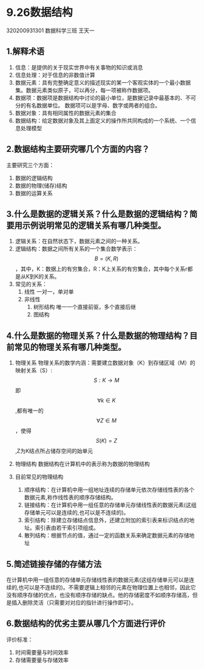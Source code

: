 # 9.26数据结构

320200931301 数据科学三班 王天一

## 1.解释术语

1. 信息：是提供的关于现实世界中有关事物的知识或消息
2. 信息处理：对于信息的非数值计算
3. 数据元素：具有完整确定意义的描述现实的某一个客观实体的一个最小数据集。数据元素类似原子，可以再分，每一项被称作数据项。
4. 数据项：数据项是数据结构中讨论的最小单位，是数据记录中最基本的、不可分的有名数据单位。 数据项可以是字母、数字或两者的组合。
5. 数据对象：具有相同属性的数据元素的集合
6. 数据结构：给定数据对象及其上面定义的操作所共同构成的一个系统、一个信息处理模型

## 2.数据结构主要研究哪几个方面的内容？

主要研究三个方面：

1. 数据的逻辑结构
2. 数据的物理(储存)结构
3. 数据的运算关系

## 3.什么是数据的逻辑关系？什么是数据的逻辑结构？简要用示例说明常见的逻辑关系有哪几种类型。

1. 逻辑关系：在自然状态下，数据元素之间的一种关系。
2. 逻辑结构：数据之间所有关系的一个集合数学表示：$$B=(K,R)$$，其中，K：数据上的有穷集合，R：K上关系的有穷集合，其中每个关系r都是从K到K的关系。
3. 常见的关系：
   1. 线性
      一对一，单对单
   2. 非线性
      1. 树形结构
         唯一一个直接前驱，多个直接后继
      2. 图结构

## 4.什么是数据的物理关系？什么是数据的物理结构？目前常见的物理关系有哪几种类型。

1. 物理关系
   物理关系的数学内涵：需要建立数据对象（K）到存储区域（M）的映射关系（S）:
   $$
   S:K\rightarrow M
   $$
   即$$\forall k \in K$$,都有唯一的$$\forall Z \in M$$，使得$$S(K)=Z$$,Z为K结点所占储存空间的始单元

   

2. 物理结构
   数据结构在计算机中的表示称为数据的物理结构
3. 目前常见的物理结构
   1. 顺序结构：在计算机中用一组地址连续的存储单元依次存储线性表的各个数据元素,称作线性表的顺序存储结构。
   2. 链接结构：在计算机中用一组任意的存储单元存储线性表的数据元素(这组存储单元可以是连续的,也可以是不连续的)。
   3. 索引结构：除建立存储结点信息外，还建立附加的索引表来标识结点的地址。索引表由若干索引项组成。
   4. 散列结构：根据节点的值，通过一定的函数关系来确定数据元素的存储地址

## 5.简述链接存储的存储方法

在计算机中用一组任意的存储单元存储线性表的数据元素(这组存储单元可以是连续的,也可以是不连续的)。不需要逻辑上相邻的元素在物理位置上也相邻，因此它没有顺序存储的优点，也没有顺序存储的缺点。他的存储密度不如顺序存储高，但是插入删除灵活（只需要对对应的指针进行操作即可）。

## 6.数据结构的优劣主要从哪几个方面进行评价

评价标准：

1. 时间需要量与时间效率
2. 存储需要量与存储效率
